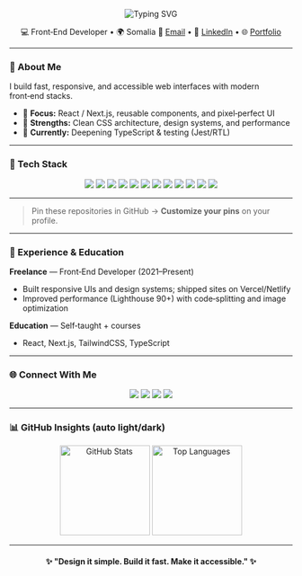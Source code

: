<!-- Profile README that appears on your GitHub profile -->

<p align="center">
  <img src="https://readme-typing-svg.demolab.com?font=Inter&weight=700&size=28&duration=2800&pause=900&color=00BFFF&center=true&vCenter=true&width=720&lines=Hi%2C+I'm+Hawaaan+%F0%9F%91%8B;Front%E2%80%91End+Developer;Clean+UI+%E2%80%A2+Accessible+Design+%E2%80%A2+Fast+Apps" alt="Typing SVG" />
</p>

<p align="center">
  💻 Front‑End Developer • 🌍 Somalia  
  📧 <a href="mailto:YOUR_EMAIL">Email</a> • 🔗 <a href="https://www.linkedin.com/in/YOUR_LINKEDIN">LinkedIn</a> • 🌐 <a href="https://YOUR_SITE">Portfolio</a>
</p>

---

### 🧠 About Me

I build fast, responsive, and accessible web interfaces with modern front‑end stacks.

* 🎯 **Focus:** React / Next.js, reusable components, and pixel‑perfect UI
* 🧩 **Strengths:** Clean CSS architecture, design systems, and performance
* 🌱 **Currently:** Deepening TypeScript & testing (Jest/RTL)

---

### 🧰 Tech Stack

<p align="center">
  <img src="https://img.shields.io/badge/Framework-React-61DAFB?logo=react&logoColor=white" />
  <img src="https://img.shields.io/badge/Framework-Next.js-000000?logo=nextdotjs&logoColor=white" />
  <img src="https://img.shields.io/badge/Language-TypeScript-3178C6?logo=typescript&logoColor=white" />
  <img src="https://img.shields.io/badge/Language-JavaScript-F7DF1E?logo=javascript&logoColor=black" />
  <img src="https://img.shields.io/badge/Markup-HTML5-E34F26?logo=html5&logoColor=white" />
  <img src="https://img.shields.io/badge/Styles-CSS3-1572B6?logo=css3&logoColor=white" />
  <img src="https://img.shields.io/badge/UI-TailwindCSS-06B6D4?logo=tailwindcss&logoColor=white" />
  <img src="https://img.shields.io/badge/State-Redux%20Toolkit-764ABC?logo=redux&logoColor=white" />
  <img src="https://img.shields.io/badge/Build-Vite-646CFF?logo=vite&logoColor=white" />
  <img src="https://img.shields.io/badge/Tools-Git-F05032?logo=git&logoColor=white" />
  <img src="https://img.shields.io/badge/Design-Figma-F24E1E?logo=figma&logoColor=white" />
  <img src="https://img.shields.io/badge/Hosting-Vercel-000000?logo=vercel&logoColor=white" />
</p>

---


> Pin these repositories in GitHub → **Customize your pins** on your profile.

---

### 💼 Experience & Education

**Freelance** — Front‑End Developer (2021–Present)

* Built responsive UIs and design systems; shipped sites on Vercel/Netlify
* Improved performance (Lighthouse 90+) with code‑splitting and image optimization

**Education** — Self‑taught + courses

* React, Next.js, TailwindCSS, TypeScript

---

### 🌐 Connect With Me

<p align="center">
  <a href="mailto:YOUR_EMAIL"><img src="https://img.shields.io/badge/Email-YOUR__EMAIL-blue?logo=gmail" /></a>
  <a href="https://www.linkedin.com/in/YOUR_LINKEDIN"><img src="https://img.shields.io/badge/LinkedIn-Hawaaan-blue?logo=linkedin" /></a>
  <a href="https://twitter.com/YOUR_HANDLE"><img src="https://img.shields.io/badge/Twitter-@YOUR__HANDLE-blue?logo=twitter" /></a>
  <a href="https://YOUR_SITE"><img src="https://img.shields.io/badge/Portfolio-YOUR__SITE-brightgreen?logo=firefox" /></a>
</p>

---

### 📊 GitHub Insights (auto light/dark)

<p align="center">
  <picture>
    <source media="(prefers-color-scheme: dark)" srcset="https://github-readme-stats.vercel.app/api?username=Hawaaan&show_icons=true&theme=radical" />
    <source media="(prefers-color-scheme: light)" srcset="https://github-readme-stats.vercel.app/api?username=Hawaaan&show_icons=true&theme=default" />
    <img alt="GitHub Stats" src="https://github-readme-stats.vercel.app/api?username=Hawaaan&show_icons=true&theme=default" height="160" />
  </picture>

  <picture>
    <source media="(prefers-color-scheme: dark)" srcset="https://github-readme-stats.vercel.app/api/top-langs/?username=Hawaaan&layout=compact&theme=radical" />
    <source media="(prefers-color-scheme: light)" srcset="https://github-readme-stats.vercel.app/api/top-langs/?username=Hawaaan&layout=compact&theme=default" />
    <img alt="Top Languages" src="https://github-readme-stats.vercel.app/api/top-langs/?username=Hawaaan&layout=compact&theme=default" height="160" />
  </picture>
</p>

---

<h4 align="center">✨ "Design it simple. Build it fast. Make it accessible." ✨</h4>

<!-- Replace placeholders like YOUR_EMAIL, YOUR_LINKEDIN, YOUR_SITE, and DEMO_URL before publishing. -->
